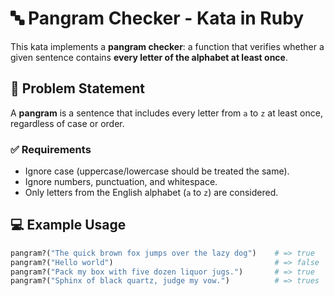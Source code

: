 # 🔤 Pangram Checker - Kata in Ruby

This kata implements a **pangram checker**: a function that verifies whether a given sentence contains **every letter of the alphabet at least once**.

## 🧠 Problem Statement

A **pangram** is a sentence that includes every letter from `a` to `z` at least once, regardless of case or order.

### ✅ Requirements

- Ignore case (uppercase/lowercase should be treated the same).
- Ignore numbers, punctuation, and whitespace.
- Only letters from the English alphabet (`a` to `z`) are considered.

## 💻 Example Usage

```ruby
pangram?("The quick brown fox jumps over the lazy dog")    # => true
pangram?("Hello world")                                    # => false
pangram?("Pack my box with five dozen liquor jugs.")       # => true
pangram?("Sphinx of black quartz, judge my vow.")          # => trues